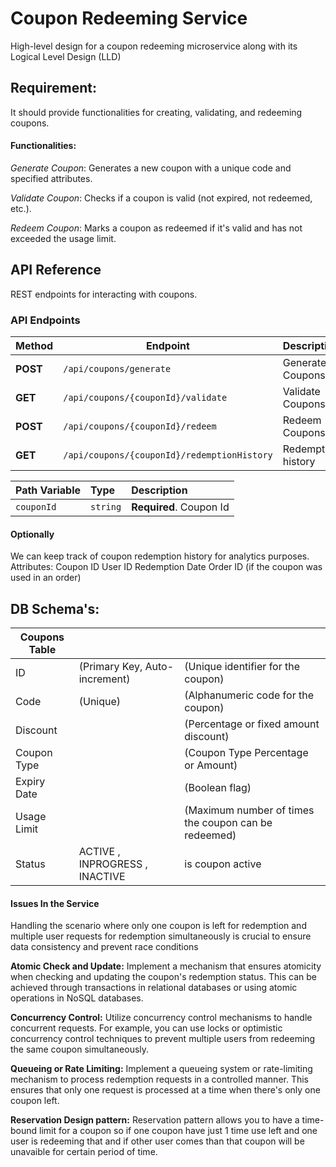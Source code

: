 
# Coupon Redeeming Service

High-level design for a coupon redeeming microservice along with its Logical Level Design (LLD)

## Requirement:
It should provide functionalities for creating, validating, and redeeming coupons.

#### Functionalities: 
*Generate Coupon*: Generates a new coupon with a unique code and specified attributes. 

*Validate Coupon*: Checks if a coupon is valid (not expired, not redeemed, etc.). 

*Redeem Coupon*: Marks a coupon as redeemed if it's valid and has not exceeded the usage limit. 


## API Reference

REST endpoints for interacting with coupons. 

### API Endpoints

| Method | Endpoint               | Description                  |
| ------ | ---------------------- | ---------------------------- |
|**POST** | `/api/coupons/generate`           | Generate Coupons |
|**GET** | `/api/coupons/{couponId}/validate` | Validate Coupons |
|**POST** | `/api/coupons/{couponId}/redeem` | Redeem Coupons |
|**GET** | `/api/coupons/{couponId}/redemptionHistory` | Redemption history |


| Path Variable | Type     | Description                |
| :-------- | :------- | :------------------------- |
| `couponId` | `string` | **Required**. Coupon Id |

#### Optionally ####
We can keep track of coupon redemption history for analytics purposes. 
Attributes: Coupon ID User ID Redemption Date Order ID (if the coupon was used in an order) 


## DB Schema's:


|  **Coupons Table**    | | |
| -------- |------ |------- |
| ID  | (Primary Key, Auto-increment) |(Unique identifier for the coupon)     |
| Code |(Unique) | (Alphanumeric code for the coupon)     |
| Discount    | | (Percentage or fixed amount discount)    |
| Coupon Type | | (Coupon Type Percentage or Amount)
| Expiry Date | | (Boolean flag) |
| Usage Limit | | (Maximum number of times the coupon can be redeemed) |
| Status      |  ACTIVE , INPROGRESS , INACTIVE  | is coupon active |




#### Issues In the Service ####
Handling the scenario where only one coupon is left for redemption and multiple user requests for redemption simultaneously is crucial to ensure data consistency and prevent race conditions

**Atomic Check and Update:** 
Implement a mechanism that ensures atomicity when checking and updating the coupon's redemption status. This can be achieved through transactions in relational databases or using atomic operations in NoSQL databases.

**Concurrency Control:** 
Utilize concurrency control mechanisms to handle concurrent requests. For example, you can use locks or optimistic concurrency control techniques to prevent multiple users from redeeming the same coupon simultaneously.

**Queueing or Rate Limiting:** 
Implement a queueing system or rate-limiting mechanism to process redemption requests in a controlled manner. This ensures that only one request is processed at a time when there's only one coupon left.

**Reservation Design pattern:**
Reservation pattern allows you to have a time-bound limit for a coupon so if one coupon have just 1 time use left and one user is redeeming that and if other user comes than that coupon will be unavaible for certain period of time. 
